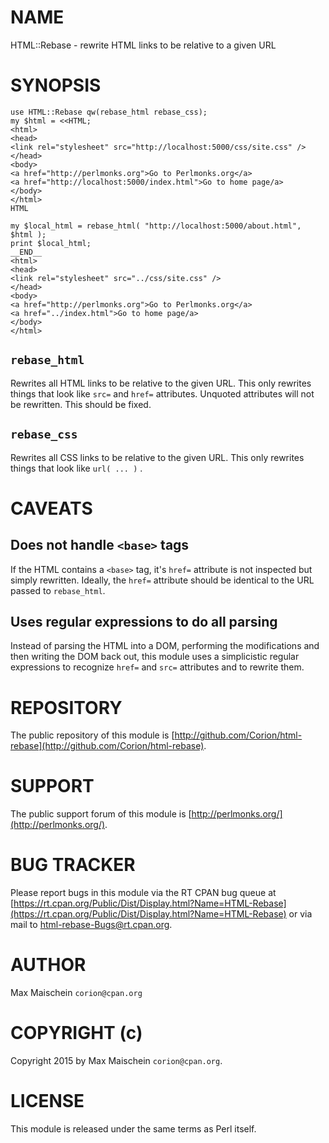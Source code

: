 # NAME

HTML::Rebase - rewrite HTML links to be relative to a given URL

# SYNOPSIS

    use HTML::Rebase qw(rebase_html rebase_css);
    my $html = <<HTML;
    <html>
    <head>
    <link rel="stylesheet" src="http://localhost:5000/css/site.css" />
    </head>
    <body>
    <a href="http://perlmonks.org">Go to Perlmonks.org</a>
    <a href="http://localhost:5000/index.html">Go to home page/a>
    </body>
    </html>
    HTML

    my $local_html = rebase_html( "http://localhost:5000/about.html", $html );
    print $local_html;
    __END__
    <html>
    <head>
    <link rel="stylesheet" src="../css/site.css" />
    </head>
    <body>
    <a href="http://perlmonks.org">Go to Perlmonks.org</a>
    <a href="../index.html">Go to home page/a>
    </body>
    </html>

## `rebase_html`

Rewrites all HTML links to be relative to the given URL. This
only rewrites things that look like `src=` and `href=` attributes.
Unquoted attributes will not be rewritten. This should be fixed.

## `rebase_css`

Rewrites all CSS links to be relative to the given URL. This
only rewrites things that look like `url( ... )` .

# CAVEATS

## Does not handle `<base>` tags

If the HTML contains a `<base>` tag, it's `href=` attribute
is not inspected but simply rewritten. Ideally, the `href=` attribute
should be identical to the URL passed to `rebase_html`.

## Uses regular expressions to do all parsing

Instead of parsing the HTML into a DOM, performing the modifications and
then writing the DOM back out, this module uses a simplicistic regular
expressions to recognize `href=` and `src=` attributes and
to rewrite them.

# REPOSITORY

The public repository of this module is 
[http://github.com/Corion/html-rebase](http://github.com/Corion/html-rebase).

# SUPPORT

The public support forum of this module is
[http://perlmonks.org/](http://perlmonks.org/).

# BUG TRACKER

Please report bugs in this module via the RT CPAN bug queue at
[https://rt.cpan.org/Public/Dist/Display.html?Name=HTML-Rebase](https://rt.cpan.org/Public/Dist/Display.html?Name=HTML-Rebase)
or via mail to [html-rebase-Bugs@rt.cpan.org](https://metacpan.org/pod/html-rebase-Bugs@rt.cpan.org).

# AUTHOR

Max Maischein `corion@cpan.org`

# COPYRIGHT (c)

Copyright 2015 by Max Maischein `corion@cpan.org`.

# LICENSE

This module is released under the same terms as Perl itself.
